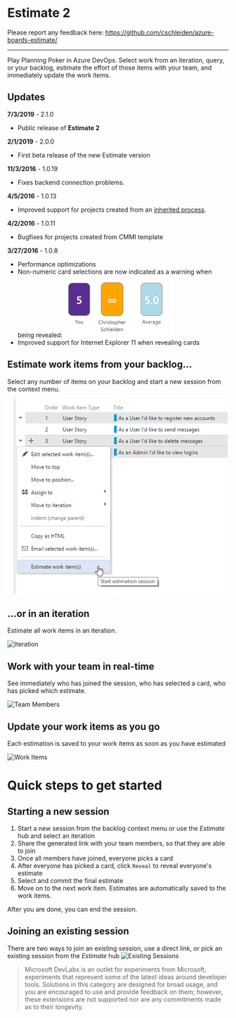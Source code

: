 # Estimate 2 

Please report any feedback here: https://github.com/cschleiden/azure-boards-estimate/

------

Play Planning Poker in Azure DevOps. Select work from an iteration, query, or your backlog, estimate the effort of those items with your team, and immediately update the work items.

## Updates

**7/3/2019** - 2.1.0
- Public release of **Estimate 2**

**2/1/2019** - 2.0.0
- First beta release of the new Estimate version

**11/3/2016** - 1.0.19 
- Fixes backend connection problems.

**4/5/2016** - 1.0.13
- Improved support for projects created from an [inherited process](https://msdn.microsoft.com/en-us/library/vs/alm/work/process/manage-process).

**4/2/2016** - 1.0.11
- Bugfixes for projects created from CMMI template

**3/27/2016** - 1.0.8

- Performance optimizations
- Non-numeric card selections are now indicated as a warning when being revealed:
    ![Warning](marketplace/images/updates/warning.gif)
- Improved support for Internet Explorer 11 when revealing cards


## Estimate work items from your backlog...

Select any number of items on your backlog and start a new session from the context menu.

![Backlog](marketplace/images/backlog-context.png)

## ...or in an iteration

Estimate all work items in an iteration.

![Iteration](marketplace/images/images/start-iteration.png)

## Work with your team in real-time

See immediately who has joined the session, who has selected a card, who has picked which estimate.

![Team Members](marketplace/images/images/team-members.png)

## Update your work items as you go

Each estimation is saved to your work items as soon as you have estimated

![Work Items](marketplace/images/images/work-items.png)

# Quick steps to get started

## Starting a new session

1.  Start a new session from the backlog context menu or use the *Estimate* hub and select an iteration
2.  Share the generated link with your team members, so that they are able to join
3.  Once all members have joined, everyone picks a card
4.  After everyone has picked a card, click `Reveal` to reveal everyone's estimate
5.  Select and commit the final estimate
6.  Move on to the next work item. Estimates are automatically saved to the work items.

After you are done, you can end the session.

## Joining an existing session

There are two ways to join an existing session, use a direct link, or pick an existing session from the *Estimate* hub
![Existing Sessions](marketplace/images/images/join-existing.png)


> Microsoft DevLabs is an outlet for experiments from Microsoft, experiments that represent some of the latest ideas around developer tools. Solutions in this category are designed for broad usage, and you are encouraged to use and provide feedback on them; however, these extensions are not supported nor are any commitments made as to their longevity.